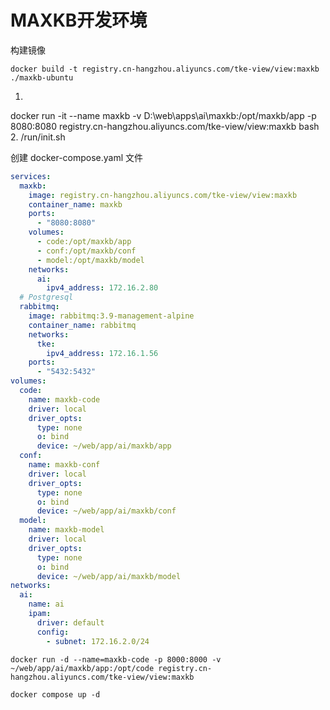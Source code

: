 # MAXKB开发环境



构建镜像
```shell
docker build -t registry.cn-hangzhou.aliyuncs.com/tke-view/view:maxkb ./maxkb-ubuntu
```
1.
docker run -it --name maxkb -v D:\web\apps\ai\maxkb:/opt/maxkb/app -p 8080:8080 registry.cn-hangzhou.aliyuncs.com/tke-view/view:maxkb bash
2.
/run/init.sh

创建 docker-compose.yaml 文件
```yaml
services:
  maxkb:
    image: registry.cn-hangzhou.aliyuncs.com/tke-view/view:maxkb
    container_name: maxkb
    ports:
      - "8080:8080"
    volumes:
      - code:/opt/maxkb/app
      - conf:/opt/maxkb/conf
      - model:/opt/maxkb/model
    networks:
      ai:
        ipv4_address: 172.16.2.80
  # Postgresql
  rabbitmq:
    image: rabbitmq:3.9-management-alpine
    container_name: rabbitmq
    networks:
      tke:
        ipv4_address: 172.16.1.56
    ports:
      - "5432:5432"
volumes:
  code:
    name: maxkb-code
    driver: local
    driver_opts:
      type: none
      o: bind
      device: ~/web/app/ai/maxkb/app
  conf:
    name: maxkb-conf
    driver: local
    driver_opts:
      type: none
      o: bind
      device: ~/web/app/ai/maxkb/conf
  model:
    name: maxkb-model
    driver: local
    driver_opts:
      type: none
      o: bind
      device: ~/web/app/ai/maxkb/model
networks:
  ai:
    name: ai
    ipam:
      driver: default
      config:
        - subnet: 172.16.2.0/24
```

```shell
docker run -d --name=maxkb-code -p 8000:8000 -v ~/web/app/ai/maxkb/app:/opt/code registry.cn-hangzhou.aliyuncs.com/tke-view/view:maxkb
```

```shell
docker compose up -d
```


